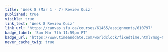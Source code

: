 ```yaml
---
title: 'Week 8 (Mar 1 - 7) Review Quiz'
published: true
visible: true
link_text: 'Week 8 Review Quiz'
link_url: 'https://canvas.sfu.ca/courses/61465/assignments/610797'
badge_label: 'Sun Mar 7th 11:59pm PT'
badge_url: 'https://www.timeanddate.com/worldclock/fixedtime.html?msg=CMPT-363+Week+8+Review+Quiz+Due+Date&iso=20210307T235900'
never_cache_twig: true
---
```

